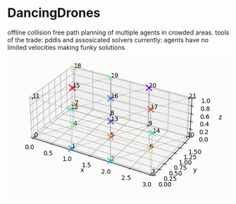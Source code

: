 # DancingDrones


offline collision free path planning of multiple agents in crowded areas.
tools of the trade: pddls and assosicated solvers
currently: agents have no limited velocities making funky solutions

![Taste](/docs/example.gif)